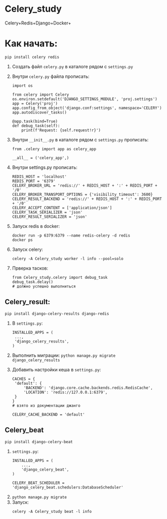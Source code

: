 # Celery_study

Celery+Redis+Django+Docker+

# Как начать:

`pip install celery redis`

1. Создать файл `celery.py` в каталоге рядом с `settings.py`
2. Внутри `celery.py` файла прописать:

    ```angular2html
    import os
    
    from celery import Celery
    os.environ.setdefault('DJANGO_SETTINGS_MODULE', 'proj.settings')
    app = Celery('proj')
    app.config_from_object('django.conf:settings', namespace='CELERY')
    app.autodiscover_tasks()
    
    @app.task(bind=True)
    def debug_task(self):
        print(f'Request: {self.request!r}')
    ```

3. Внутри `__init__.py` в каталоге рядом с `settings.py` прописать:

    ```angular2html
    from .celery import app as celery_app
    
    __all__ = ('celery_app',)
    ```
4. Внутри settings.py прописать:
    ```angular2html
    REDIS_HOST = 'localhost'
    REDIS_PORT = '6379'
    CELERY_BROKER_URL = 'redis://' + REDIS_HOST + ':' + REDIS_PORT + '/0'
    CELERY_BROKER_TRANSPORT_OPTIONS = {'visibility_timeout': 3600}
    CELERY_RESULT_BACKEND = 'redis://' + REDIS_HOST + ':' + REDIS_PORT + '/0'
    CELERY_ACCEPT_CONTENT = ['application/json']
    CELERY_TASK_SERIALIZER = 'json'
    CELERY_RESULT_SERIALIZER = 'json'
   ```

5. Запуск redis в docker:
    ```
    docker run -p 6379:6379 --name redis-celery -d redis
    docker ps
    ```
6. Запуск celery:
    ```
   celery -A Celery_study worker -l info --pool=solo
   ```
7. Прверка тасков:
   ```angular2html
   from Celery_study.celery import debug_task
   debug_task.delay()
   # должно успешно выполниться
   ```

## Celery_result:

`pip install django-celery-results django-redis`

1. В `settings.py`:
   ```angular2html
   INSTALLED_APPS = (
    ...,
    'django_celery_results',
   )
   ```
2. Выполнить миграции:
   `python manage.py migrate django_celery_results`

3. Добавить настройки кеша в `settings.py`:
   ```angular2html
   CACHES = {
    'default': {
        'BACKEND': 'django.core.cache.backends.redis.RedisCache',
        'LOCATION': 'redis://127.0.0.1:6379',
    }
   }
   # взято из документации джанго
   
   CELERY_CACHE_BACKEND = 'default'
   ```

## Celery_beat

`pip install django-celery-beat`

1. `settings.py`:
   ```angular2html
   INSTALLED_APPS = (
       ...,
       'django_celery_beat',
   )
   
   CELERY_BEAT_SCHEDULER = 'django_celery_beat.schedulers:DatabaseScheduler'
   ```
2. `python manage.py migrate`
3. Запуск:
   ```angular2html
   celery -A Celery_study beat -l info
   ```